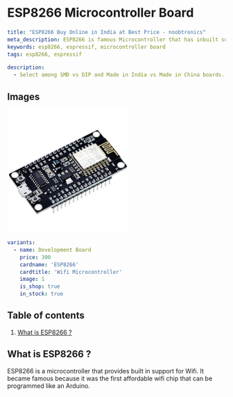 # ESP8266 Microcontroller Board

``` yaml
title: "ESP8266 Buy Online in India at Best Price - noobtronics"
meta_description: ESP8266 is famous Microcontroller that has inbuilt support for Wifi to build IOT hardware. Purchase now with free delivery and cash on delivery options all over India.
keywords: esp8266, espressif, microcontroller board
tags: esp8266, espressif

```

``` yaml
description: 
  - Select among SMD vs DIP and Made in India vs Made in China boards.
```

## Images
<p float="left">
  <img alt="ESP8266 Wifi Microcontroller Board" 
       src="/storage/product/esp8266/esp8266-microcontroller.jpg" width="280" 
   />
</p>

``` yaml
variants:
  - name: Development Board
    price: 300
    cardname: 'ESP8266'
    cardtitle: 'Wifi Microcontroller'
    image: 1
    is_shop: true
    in_stock: true
```

## Table of contents
1. [What is ESP8266 ?](#What-is-ESP8266)


<a name="What-is-ESP8266"></a>
## What is ESP8266 ?
ESP8266 is a microcontroller that provides built in support for Wifi. It became famous because it was the first affordable wifi chip that can be programmed like an Arduino.

